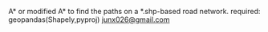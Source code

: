 A* or modified A* to find the paths on a *.shp-based road network.
required: geopandas(Shapely,pyproj)
junx026@gmail.com